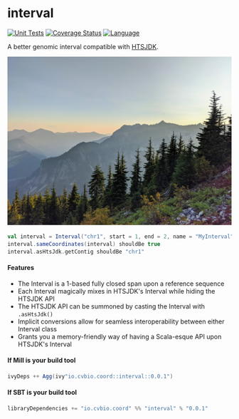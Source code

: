 # interval

[![Unit Tests](https://github.com/clintval/interval/actions/workflows/unit-tests.yml/badge.svg)](https://github.com/clintval/interval/actions/workflows/unit-tests.yml)
[![Coverage Status](https://codecov.io/gh/clintval/interval/branch/main/graph/badge.svg)](https://codecov.io/gh/clintval/interval)
[![Language](https://img.shields.io/badge/language-scala-c22d40.svg)](https://www.scala-lang.org/)

A better genomic interval compatible with [HTSJDK](https://samtools.github.io/htsjdk/javadoc/htsjdk/htsjdk/samtools/util/Interval.html).

![[Snoqualmie Mountain, Washington]](.github/img/cover.jpg)

```scala
val interval = Interval("chr1", start = 1, end = 2, name = "MyInterval")
interval.sameCoordinates(interval) shouldBe true
interval.asHtsJdk.getContig shouldBe "chr1"
```
#### Features

- The Interval is a 1-based fully closed span upon a reference sequence
- Each Interval magically mixes in HTSJDK's Interval while hiding the HTSJDK API
- The HTSJDK API can be summoned by casting the Interval with `.asHtsJdk()`
- Implicit conversions allow for seamless interoperability between either Interval class
- Grants you a memory-friendly way of having a Scala-esque API upon HTSJDK's Interval

#### If Mill is your build tool

```scala
ivyDeps ++ Agg(ivy"io.cvbio.coord::interval::0.0.1")
```

#### If SBT is your build tool

```scala
libraryDependencies += "io.cvbio.coord" %% "interval" % "0.0.1"
```
